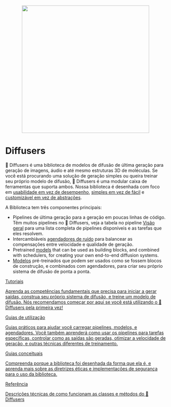 <!--Copyright 2023 The HuggingFace Team. All rights reserved.

Licensed under the Apache License, Version 2.0 (the "License"); you may not use this file except in compliance with
the License. You may obtain a copy of the License at

http://www.apache.org/licenses/LICENSE-2.0

Unless required by applicable law or agreed to in writing, software distributed under the License is distributed on
an "AS IS" BASIS, WITHOUT WARRANTIES OR CONDITIONS OF ANY KIND, either express or implied. See the License for the
specific language governing permissions and limitations under the License.
-->

<p align="center">
    <br>
    <img src="https://raw.githubusercontent.com/huggingface/diffusers/77aadfee6a891ab9fcfb780f87c693f7a5beeb8e/docs/source/imgs/diffusers_library.jpg" width="400"/>
    <br>
</p>

# Diffusers

🤗 Diffusers é uma biblioteca de modelos de difusão de última geração para geração de imagens, áudio e até mesmo estruturas 3D de moléculas. Se você está procurando uma solução de geração simples ou queira treinar seu próprio modelo de difusão, 🤗 Diffusers é uma modular caixa de ferramentas que suporta ambos. Nossa biblioteca é desenhada com foco em [usabilidade em vez de desempenho](conceptual/philosophy#usability-over-performance), [simples em vez de fácil](conceptual/philosophy#simple-over-easy) e [customizável em vez de abstrações](conceptual/philosophy#tweakable-contributorfriendly-over-abstraction).

A Biblioteca tem três componentes principais:

- Pipelines de última geração para a geração em poucas linhas de código. Têm muitos pipelines no 🤗 Diffusers, veja a tabela no pipeline [Visão geral](api/pipelines/overview) para uma lista completa de pipelines disponíveis e as tarefas que eles resolvem.
- Intercambiáveis [agendadores de ruído](api/schedulers/overview) para balancear as compensações entre velocidade e qualidade de geração.
- Pretrained [models](api/models) that can be used as building blocks, and combined with schedulers, for creating your own end-to-end diffusion systems.
- [Modelos](api/models) pré-treinados que podem ser usados como se fossem blocos de construção, e combinados com agendadores, para criar seu próprio sistema de difusão de ponta a ponta.

<div class="mt-10">
  <div class="w-full flex flex-col space-y-4 md:space-y-0 md:grid md:grid-cols-2 md:gap-y-4 md:gap-x-5">
    <a class="!no-underline border dark:border-gray-700 p-5 rounded-lg shadow hover:shadow-lg" href="./tutorials/tutorial_overview"
      ><div class="w-full text-center bg-gradient-to-br from-blue-400 to-blue-500 rounded-lg py-1.5 font-semibold mb-5 text-white text-lg leading-relaxed">Tutoriais</div>
      <p class="text-gray-700">Aprenda as competências fundamentais que precisa para iniciar a gerar saídas, construa seu próprio sistema de difusão, e treine um modelo de difusão. Nós recomendamos começar por aqui se você está utilizando o 🤗 Diffusers pela primeira vez!</p>
    </a>
    <a class="!no-underline border dark:border-gray-700 p-5 rounded-lg shadow hover:shadow-lg" href="./using-diffusers/loading_overview"
      ><div class="w-full text-center bg-gradient-to-br from-indigo-400 to-indigo-500 rounded-lg py-1.5 font-semibold mb-5 text-white text-lg leading-relaxed">Guias de utilização</div>
      <p class="text-gray-700">Guias práticos para ajudar você carregar pipelines, modelos, e agendadores. Você também aprenderá como usar os pipelines para tarefas específicas, controlar como as saídas são geradas, otimizar a velocidade de geração, e outras técnicas diferentes de treinamento.</p>
    </a>
    <a class="!no-underline border dark:border-gray-700 p-5 rounded-lg shadow hover:shadow-lg" href="./conceptual/philosophy"
      ><div class="w-full text-center bg-gradient-to-br from-pink-400 to-pink-500 rounded-lg py-1.5 font-semibold mb-5 text-white text-lg leading-relaxed">Guias conceituais</div>
      <p class="text-gray-700">Compreenda porque a biblioteca foi desenhada da forma que ela é, e aprenda mais sobre as diretrizes éticas e implementações de segurança para o uso da biblioteca.</p>
   </a>
    <a class="!no-underline border dark:border-gray-700 p-5 rounded-lg shadow hover:shadow-lg" href="./api/models/overview"
      ><div class="w-full text-center bg-gradient-to-br from-purple-400 to-purple-500 rounded-lg py-1.5 font-semibold mb-5 text-white text-lg leading-relaxed">Referência</div>
      <p class="text-gray-700">Descrições técnicas de como funcionam as classes e métodos do 🤗 Diffusers</p>
    </a>
  </div>
</div>
